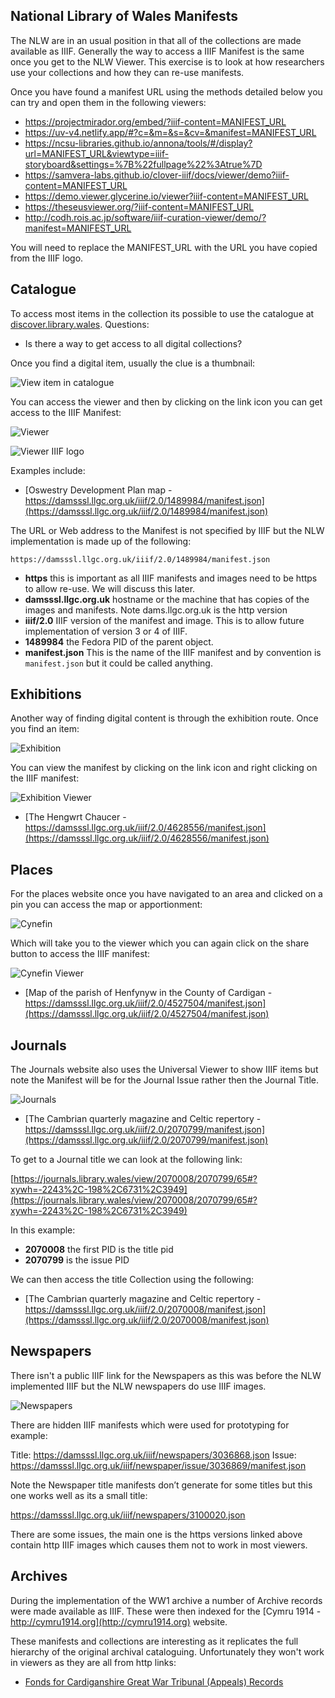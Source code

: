 ## National Library of Wales Manifests

The NLW are in an usual position in that all of the collections are made available as IIIF. Generally the way to access a IIIF Manifest is the same once you get to the NLW Viewer. This exercise is to look at how researchers use your collections and how they can re-use manifests.

Once you have found a manifest URL using the methods detailed below you can try and open them in the following viewers:

 * https://projectmirador.org/embed/?iiif-content=MANIFEST_URL
 * https://uv-v4.netlify.app/#?c=&m=&s=&cv=&manifest=MANIFEST_URL
 * https://ncsu-libraries.github.io/annona/tools/#/display?url=MANIFEST_URL&viewtype=iiif-storyboard&settings=%7B%22fullpage%22%3Atrue%7D
 * https://samvera-labs.github.io/clover-iiif/docs/viewer/demo?iiif-content=MANIFEST_URL
 * https://demo.viewer.glycerine.io/viewer?iiif-content=MANIFEST_URL
 * https://theseusviewer.org/?iiif-content=MANIFEST_URL
 * http://codh.rois.ac.jp/software/iiif-curation-viewer/demo/?manifest=MANIFEST_URL

You will need to replace the MANIFEST_URL with the URL you have copied from the IIIF logo.

## Catalogue 

To access most items in the collection its possible to use the catalogue at [discover.library.wales](https://discover.library.wales/). Questions:

 * Is there a way to get access to all digital collections? 

Once you find a digital item, usually the clue is a thumbnail: 

![View item in catalogue](imgs/day-one/catalogue.png)

You can access the viewer and then by clicking on the link icon you can get access to the IIIF Manifest:

![Viewer](imgs/day-one/viewer.png)

![Viewer IIIF logo](imgs/day-one/viewer2.png)

Examples include:
 * [Oswestry Development Plan map - https://damsssl.llgc.org.uk/iiif/2.0/1489984/manifest.json](https://damsssl.llgc.org.uk/iiif/2.0/1489984/manifest.json)

The URL or Web address to the Manifest is not specified by IIIF but the NLW implementation is made up of the following:

```
https://damsssl.llgc.org.uk/iiif/2.0/1489984/manifest.json
```

 * **https** this is important as all IIIF manifests and images need to be https to allow re-use. We will discuss this later.
 * **damsssl.llgc.org.uk** hostname or the machine that has copies of the images and manifests. Note dams.llgc.org.uk is the http version
 * **iiif/2.0** IIIF version of the manifest and image. This is to allow future implementation of version 3 or 4 of IIIF. 
 * **1489984** the Fedora PID of the parent object. 
 * **manifest.json** This is the name of the IIIF manifest and by convention is `manifest.json` but it could be called anything. 

## Exhibitions

Another way of finding digital content is through the exhibition route. Once you find an item:

![Exhibition](imgs/day-one/Exhibition.png)

You can view the manifest by clicking on the link icon and right clicking on the IIIF manifest:

![Exhibition Viewer](imgs/day-one/Exhibition_viewer.png)

 * [The Hengwrt Chaucer -  https://damsssl.llgc.org.uk/iiif/2.0/4628556/manifest.json](https://damsssl.llgc.org.uk/iiif/2.0/4628556/manifest.json)


## Places 

For the places website once you have navigated to an area and clicked on a pin you can access the map or apportionment:

![Cynefin](imgs/day-one/cynefin.png)

Which will take you to the viewer which you can again click on the share button to access the IIIF manifest:

![Cynefin Viewer](imgs/day-one/cynefin_viewer.png)

 * [Map of the parish of Henfynyw in the County of Cardigan - https://damsssl.llgc.org.uk/iiif/2.0/4527504/manifest.json](https://damsssl.llgc.org.uk/iiif/2.0/4527504/manifest.json)

## Journals 

The Journals website also uses the Universal Viewer to show IIIF items but note the Manifest will be for the Journal Issue rather then the Journal Title. 

![Journals](imgs/day-one/journals.png)

 * [The Cambrian quarterly magazine and Celtic repertory - https://damsssl.llgc.org.uk/iiif/2.0/2070799/manifest.json](https://damsssl.llgc.org.uk/iiif/2.0/2070799/manifest.json)

 To get to a Journal title we can look at the following link:

[https://journals.library.wales/view/2070008/2070799/65#?xywh=-2243%2C-198%2C6731%2C3949](https://journals.library.wales/view/2070008/2070799/65#?xywh=-2243%2C-198%2C6731%2C3949)

In this example:
 * **2070008** the first PID is the title pid
 * **2070799** is the issue PID

We can then access the title Collection using the following:

 * [The Cambrian quarterly magazine and Celtic repertory - https://damsssl.llgc.org.uk/iiif/2.0/2070008/manifest.json](https://damsssl.llgc.org.uk/iiif/2.0/2070008/manifest.json)

## Newspapers

There isn't a public IIIF link for the Newspapers as this was before the NLW implemented IIIF but the NLW newspapers do use IIIF images. 

![Newspapers](imgs/day-one/newspapers.png)

There are hidden IIIF manifests which were used for prototyping for example:

Title: https://damsssl.llgc.org.uk/iiif/newspapers/3036868.json
Issue: https://damsssl.llgc.org.uk/iiif/newspaper/issue/3036869/manifest.json

Note the Newspaper title manifests don’t generate for some titles but this one works well as its a small title:

https://damsssl.llgc.org.uk/iiif/newspapers/3100020.json

There are some issues, the main one is the https versions linked above contain http IIIF images which causes them not to work in most viewers. 

## Archives

During the implementation of the WW1 archive a number of Archive records were made available as IIIF. These were then indexed for the [Cymru 1914 - http://cymru1914.org](http://cymru1914.org) website. 

These manifests and collections are interesting as it replicates the full hierarchy of the original archival cataloguing. Unfortunately they won't work in viewers as they are all from http links:

 * [Fonds for Cardiganshire Great War Tribunal (Appeals) Records](http://dams.llgc.org.uk/iiif/archive/3975658/fonds.json)